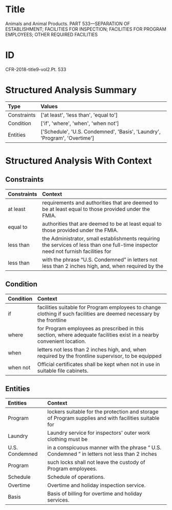 # Title

 Animals and Animal Products. PART 533—SEPARATION OF ESTABLISHMENT; FACILITIES FOR INSPECTION; FACILITIES FOR PROGRAM EMPLOYEES; OTHER REQUIRED FACILITIES


# ID

 CFR-2018-title9-vol2.Pt. 533


# Structured Analysis Summary

| Type        | Values                                                                    |
|:------------|:--------------------------------------------------------------------------|
| Constraints | ['at least', 'less than', 'equal to']                                     |
| Condition   | ['if', 'where', 'when', 'when not']                                       |
| Entities    | ['Schedule', 'U.S. Condemned', 'Basis', 'Laundry', 'Program', 'Overtime'] |


# Structured Analysis With Context

 


## Constraints

| Constraints   | Context                                                                                                                             |
|:--------------|:------------------------------------------------------------------------------------------------------------------------------------|
| at least      | requirements and authorities that are deemed to be at least  equal to those provided under the FMIA.                                |
| equal to      | authorities that are deemed to be at least equal to  those provided under the FMIA.                                                 |
| less than     | the Administrator, small establishments requiring the services of less than one full-time inspector need not furnish facilities for |
| less than     | with the phrase &#8220;U.S. Condemned&#8221; in letters not less than 2 inches high, and, when required by the                      |


## Condition

| Condition   | Context                                                                                                                |
|:------------|:-----------------------------------------------------------------------------------------------------------------------|
| if          | facilities suitable for Program employees to change clothing if such facilities are deemed necessary by the frontline  |
| where       | for Program employees as prescribed in this section, where  adequate facilities exist in a nearby convenient location. |
| when        | letters not less than 2 inches high, and, when required by the frontline supervisor, to be equipped                    |
| when not    | Official certificates shall be kept  when not  in use in suitable file cabinets.                                       |


## Entities

| Entities       | Context                                                                                                  |
|:---------------|:---------------------------------------------------------------------------------------------------------|
| Program        | lockers suitable for the protection and storage of Program  supplies and with facilities suitable for    |
| Laundry        | Laundry service for inspectors' outer work clothing must be                                              |
| U.S. Condemned | in a conspicuous manner with the phrase &#8220; U.S. Condemned &#8221; in letters not less than 2 inches |
| Program        | such locks shall not leave the custody of Program  employees.                                            |
| Schedule       | Schedule  of operations.                                                                                 |
| Overtime       | Overtime  and holiday inspection service.                                                                |
| Basis          | Basis  of billing for overtime and holiday services.                                                     |


